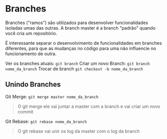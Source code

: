 # Branches

Branches ("ramos") são utilizados para desenvolver funcionalidades isoladas umas das outras. A branch master é a branch "padrão" quando você cria um repositório.

É interessante separar o desenvolvimento de funcionalidades em branches diferentes, para que as mudanças no código para uma não influencie no funcionamento de outra.

Ver os branches atuais: `git branch`
Criar um novo Branch: `git branch nome_da_branch`
Trocar de branch `git checkout -b nome_da_branch`

## Unindo Branches

Git Merge: `git merge master nome_da_branch`

> O git merge ele vai juntar a master com a branch e vai criar um novo commit

Git Rebase: `git rebase nome_da_branch`

> O git rebase vai unir os log da master com o log da branch